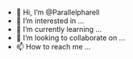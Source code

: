 - 👋 Hi, I’m @Parallelpharell
- 👀 I’m interested in ...
- 🌱 I’m currently learning ...
- 💞️ I’m looking to collaborate on ...
- 📫 How to reach me ...

<!---
Parallelpharell/Parallelpharell is a ✨ special ✨ repository because its `README.md` (this file) appears on your GitHub profile.
You can click the Preview link to take a look at your changes.
--->
